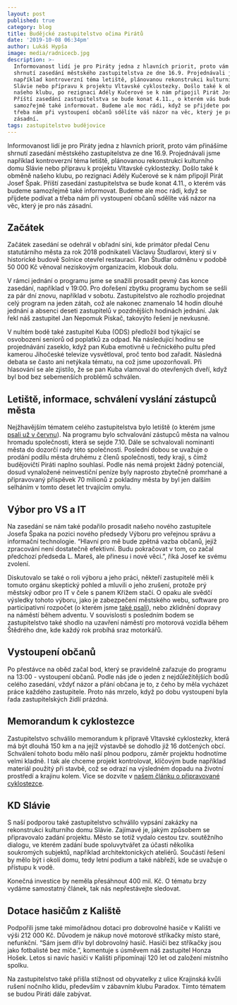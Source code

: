 ```yaml
---
layout: post
published: true
category: blog
title: Budějcké zastupitelstvo očima Pirátů
date: '2019-10-08 06:34pm'
author: Lukáš Hypša
image: media/radnicecb.jpg
description: >-
  Informovanost lidí je pro Piráty jedna z hlavních priorit, proto vám přinášíme
  shrnutí zasedání městského zastupitelstva ze dne 16.9. Projednávali jsme
  například kontroverzní téma letiště, plánovanou rekonstrukci kulturního domu
  Slávie nebo přípravu k projektu Vltavské cyklostezky. Došlo také k obměně
  našeho klubu, po rezignaci Adély Kučerové se k nám připojil Pirát Josef Špak.
  Příští zasedání zastupitelstva se bude konat 4.11., o kterém vás budeme
  samozřejmě také informovat. Budeme ale moc rádi, když se přijdete podívat a
  třeba nám při vystoupení občanů sdělíte váš názor na věc, který je pro nás
  zásadní.
tags: zastupitelstvo budějovice
---
```

Informovanost lidí je pro Piráty jedna z hlavních priorit, proto vám přinášíme shrnutí zasedání městského zastupitelstva ze dne 16.9. Projednávali jsme například kontroverzní téma letiště, plánovanou rekonstrukci kulturního domu Slávie nebo přípravu k projektu Vltavské cyklostezky. Došlo také k obměně našeho klubu, po rezignaci Adély Kučerové se k nám připojil Pirát Josef Špak. Příští zasedání zastupitelstva se bude konat 4.11., o kterém vás budeme samozřejmě také informovat. Budeme ale moc rádi, když se přijdete podívat a třeba nám při vystoupení občanů sdělíte váš názor na věc, který je pro nás zásadní.

## Začátek

Začátek zasedání se odehrál v obřadní síni, kde primátor předal Cenu statutárního města za rok 2018 podnikateli Václavu Študlarovi, který si v historické budově Solnice otevřel restauraci. Pan Študlar odměnu v podobě 50 000 Kč věnoval neziskovým organizacím, klobouk dolu.

V rámci jednání o programu jsme se snažili prosadit pevný čas konce zasedání, například v 19:00. Pro dořešení zbytku programu bychom se sešli za pár dní znovu, například v sobotu. Zastupitelstvo ale rozhodlo projednat celý program na jeden zátah, což ale nakonec znamenalo 14 hodin dlouhé jednání a absenci deseti zastupitelů v pozdnějších hodinách jednání. Jak řekl náš zastupitel Jan Nepomuk Piskač, takovýto řešení je nevkusné.

V nultém bodě také zastupitel Kuba (ODS) předložil bod týkající se osvobození seniorů od poplatků za odpad. Na následující hodinu se projednávání zaseklo, když pan Kuba emotivně u řečnického pultu před kamerou Jihočeské televize vysvětloval, proč tento bod zařadit. Následná debata se často ani netýkala tématu, na což jsme upozorňovali. Při hlasování se ale zjistilo, že se pan Kuba vlamoval do otevřených dveří, když byl bod bez sebemenších problémů schválen.

## Letiště, informace, schválení vyslání zástupců města

Nejžhavějším tématem celého zastupitelstva bylo letiště (o kterém jsme [psali už v červnu](https://cb.pirati.cz/blog/2019/06/18/stanovisko-budejovickych-piratu-k-letisti/)). Na programu bylo schvalování zástupců města na valnou hromadu společnosti, která se sejde 7.10. Dále se schvalovali nominanti města do dozorčí rady této společnosti. Poslední dobou se uvažuje o prodání podílu města druhému z členů společnosti, tedy kraji, s čímž budějovičtí Piráti naplno souhlasí. Podle nás nemá projekt žádný potenciál, dosud vynaložené neinvestiční peníze byly naprosto zbytečně promrhané a připravovaný příspěvek 70 milionů z pokladny města by byl jen dalším selháním v tomto deset let trvajícím omylu. 

## Výbor pro VS a IT

Na zasedání se nám také podařilo prosadit našeho nového zastupitele Josefa Špaka na pozici nového předsedy Výboru pro veřejnou správu a informační technologie. “Hlavní pro mě bude zpětná vazba občanů, jejíž zpracování není dostatečně efektivní. Budu pokračovat v tom, co začal předchozí předseda L. Mareš, ale přinesu i nové věci.”, říká Josef ke svému zvolení.

Diskutovalo se také o roli výboru a jeho práci, někteří zastupitelé měli k tomuto orgánu skeptický pohled a mluvili o jeho zrušení, protože prý městský odbor pro IT v čele s panem Křížem stačí. O opaku ale svědčí výsledky tohoto výboru, jako je zabezpečení městského webu, software pro participativní rozpočet (o kterém jsme [také psali](https://cb.pirati.cz/blog/2018/07/19/co-to-je-participativni-rozpocet/)), nebo zklidnění dopravy na náměstí během adventu. V souvislosti s posledním bodem se zastupitelstvo také shodlo na uzavření náměstí pro motorová vozidla během Štědrého dne, kde každý rok probíhá sraz motorkářů.

## Vystoupení občanů

Po přestávce na oběd začal bod, který se pravidelně zařazuje do programu na 13:00 - vystoupení občanů. Podle nás jde o jeden z nejdůležitějších bodů celého zasedání, vždyť názor a přání občana je to, z čeho by měla vycházet práce každého zastupitele. Proto nás mrzelo, když po dobu vystoupení byla řada zastupitelských židlí prázdná.

## Memorandum k cyklostezce

Zastupitelstvo schválilo memorandum k přípravě Vltavské cyklostezky, která má být dlouhá 150 km a na jejíž výstavbě se dohodlo již 16 dotčených obcí. Schválení tohoto bodu mělo naší plnou podporu, záměr projektu hodnotíme velmi kladně. I tak ale chceme projekt kontrolovat, klíčovým bude například materiál použitý při stavbě, což se odrazí na výsledném dopadu na životní prostředí a krajinu kolem. Více se dozvíte v [našem článku o připravované cyklostezce](https://cb.pirati.cz/blog/2019/09/25/podporujeme-vystavbu-jihoceske-cyklostezky/).

## KD Slávie

S naší podporou také zastupitelstvo schválilo vypsání zakázky na rekonstrukci kulturního domu Slávie. Zajímavé je, jakým způsobem se připravovalo zadání projektu. Město se totiž vydalo cestou tzv. soutěžního dialogu, ve kterém zadání bude spoluvytvářet za účasti několika soukromých subjektů, například architektonických ateliérů. Součástí řešení by mělo být i okolí domu, tedy letní podium a také nábřeží, kde se uvažuje o přístupu k vodě.

Konečná investice by neměla přesáhnout 400 mil. Kč. O tématu brzy vydáme samostatný článek, tak nás nepřestávejte sledovat.

## Dotace hasičům z Kaliště

Podpořili jsme také mimořádnou dotaci pro dobrovolné hasiče v Kališti ve výši 212 000 Kč. Důvodem je nákup nové motorové stříkačky místo staré, nefunkční. “Sám jsem dřív byl dobrovolný hasič. Hasiči bez stříkačky jsou jako fotbalisté bez míče.”, komentuje s úsměvem náš zastupitel Honza Hošek. Letos si navíc hasiči v Kališti připomínají 120 let od založení místního spolku.

Na zastupitelstvo také přišla stížnost od obyvatelky z ulice Krajinská kvůli rušení nočního klidu, především v zábavním klubu Paradox. Tímto tématem se budou Piráti dále zabývat.
